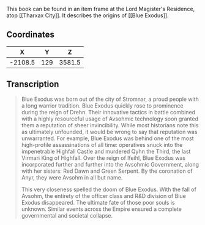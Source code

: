  

This book can be found in an item frame at the Lord Magister's Residence, atop [[Tharxax City]]. It describes the origins of [[Blue Exodus]].

## Coordinates
|  **X**  | **Y** | **Z**  |
| :-----: | :---: | :----: |
| -2108.5 |  129  | 3581.5 |

## Transcription
> Blue Exodus was born out of the city of Stromnar, a proud people with a long warrior tradition. Blue Exodus quickly rose to prominence during the reign of Drehn. Their innovative tactics in battle combined with a highly resourceful usage of Avsohmic technology soon granted them a reputation of sheer invincibility. While most historians note this as ultimately unfounded, it would be wrong to say that reputation was unwarranted. For example, Blue Exodus was behind one of the most high-profile assassinations of all time: operatives snuck into the impenetrable Highfall Castle and murdered Qyhn the Third, the last Virmari King of Highfall. Over the reign of Ifeihl, Blue Exodus was incorporated further and further into the Avsohmic Government, along with her sisters: Red Dawn and Green Serpent. By the coronation of Anyr, they were Avsohm in all but name.
>
> This very closeness spelled the doom of Blue Exodus. With the fall of Avsohm, the entirety of the officer class and R&D division of Blue Exodus disappeared. The ultimate fate of those poor souls is unknown. Similar events across the Empire ensured a complete governmental and societal collapse.

